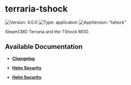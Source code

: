 # terraria-tshock

![Version: 4.0.0](https://img.shields.io/badge/Version-4.0.0-informational?style=flat-square) ![Type: application](https://img.shields.io/badge/Type-application-informational?style=flat-square) ![AppVersion: "tshock"](https://img.shields.io/badge/AppVersion-"tshock"-informational?style=flat-square)

SteamCMD Terraria and the TShock MOD.

## Available Documentation

- [**Changelog**](CHANGELOG)

- [**Helm Security**](container-security)

- [**Helm Security**](helm-security)

